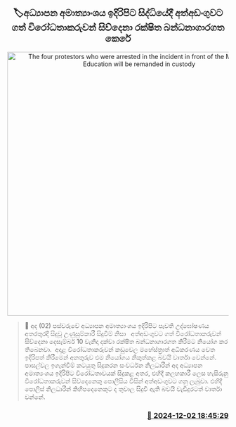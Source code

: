 <p align='center'><b><h2 align='center' title='The four protestors who were arrested in the incident in front of the Ministry of Education will be remanded in custody'>🏷අධ්‍යාපන අමාත්‍යාංශය ඉදිරිපිට සිද්ධියේදී අත්අඩංගුවට ගත් විරෝධතාකරුවන් සිව්දෙනා රක්ෂිත බන්ධනාගාරගත කෙරේ </h2></b></p>
<p align='center'><img src='https://helakuru.sgp1.cdn.digitaloceanspaces.com/esana/images/lib/court-new-thumb-tt.jpg' width='600' alt='The four protestors who were arrested in the incident in front of the Ministry of Education will be remanded in custody'></p>

>📝 අද (02) පස්වරුවේ අධ්‍යාපන අමාත්‍යාංශය ඉදිරිපිට පැවති උද්ඝෝෂණය අතරතුරදී සිදුවූ උණුසුම්කාරී සිදුවීම් නිසා   අත්අඩංගුවට ගත් විරෝධතාකරුවන් සිව්දෙනා දෙසැම්බර් 10 වැනිදා දක්වා රක්ෂිත බන්ධනාගාරගත කිරීමට නියෝග කර තිබෙනවා. 
අදාළ විරෝධතාකරුවන් කඩුවෙල මහේස්ත්‍රාත් අධිකරණය වෙත ඉදිරිපත් කිරීමෙන් අනතුරුව එම නියෝගය නිකුත්කළ බවයි වාර්තා වෙන්නේ. 
පාසල්වල ඉගැන්වීම් කටයුතු සිදුකරන සංවර්ධන නිලධාරීන් අද අධ්‍යාපන අමාත්‍යංශය ඉදිරිපිට විරෝධතාවයක් සිදුකළ අතර, එහිදී කලහකාරී ලෙස හැසිරුනු විරෝධතාකරුවන් සිව්දෙනෙකු පොලීසිය විසින් අත්අඩංගුවට ගනු ලැබුවා.
එහිදී පොලිස් නිලධාරීන් කිහිපදෙනෙකුට ද තුවාල සිදුවී ඇති බවයි වැඩිදුරටත් වාර්තා වන්නේ.


<h3 align='right'><a href='https://www.helakuru.lk/esana/p/105609/'>📅 2024-12-02 18:45:29</a></h3>
